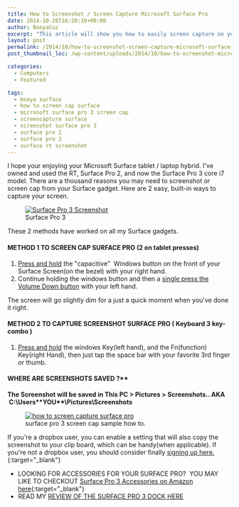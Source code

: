 ```yaml
---
title: How to Screenshot / Screen Capture Microsoft Surface Pro
date: 2014-10-26T16:20:16+00:00
author: BooyaCuz
excerpt: "This article will show you how to easily screen capture on your Microsoft Surface Pro using 2 different options."
layout: post
permalink: /2014/10/how-to-screenshot-screen-capture-microsoft-surface-pro.html
post_thumbnail_loc: /wp-content/uploads/2014/10/how-to-screenshot-microsoft-surface-pro-booya-thumb.png

categories:
  - Computers
  - Featured

tags:
  - booya surface
  - how to screen cap surface
  - microsoft surface pro 3 screen cap
  - screencapture surface
  - screenshot surface pro 3
  - surface pro 2
  - surface pro 3
  - surface rt screenshot
---
```

I hope your enjoying your Microsoft Surface tablet / laptop hybrid. I've owned and used the RT, Surface Pro 2, and now the Surface Pro 3 core i7 model. There are a thousand reasons you may need to screenshot or screen cap from your Surface gadget. Here are 2 easy, built-in ways to capture your screen.
<figure>
	<a href="{{ site.cdn-url }}/wp-content/uploads/2014/10/Surface-Pro-3.jpg">
    <img src="{{ site.cdn-url }}/wp-content/uploads/2014/10/Surface-Pro-3-640.jpg" 
         alt="Surface Pro 3 Screenshot" title="Surface Pro 3"></a>
	<figcaption>Surface Pro 3</figcaption>
</figure>

These 2 methods have worked on all my Surface gadgets.

#### METHOD 1 TO SCREEN CAP SURFACE PRO (2 on tablet presses)

1. <span style="text-decoration: underline;">Press and hold</span> the "capacitive"  Windows button on the front of your Surface Screen(on the bezel) with your right hand.
2. Continue holding the windows button and then a <span style="text-decoration: underline;">single press the Volume Down button</span> with your left hand.

The screen will go slightly dim for a just a quick moment when you've done it right.

#### METHOD 2 TO CAPTURE SCREENSHOT SURFACE PRO ( Keyboard 3 key-combo )

1. <span style="text-decoration: underline;">Press and hold</span> the windows Key(left hand), and the Fn(function) Key(right Hand), then just tap the space bar with your favorite 3rd finger or thumb.

#### WHERE ARE SCREENSHOTS SAVED ?** 

**The Screenshot will be saved in This PC > Pictures > Screenshots.. AKA  C:\Users\*\*YOU\**\Pictures\Screenshots**

<figure>
	<a href="{{ site.cdn-url }}/wp-content/uploads/2014/10/how-to-screen-cap-surface-pro-3.jpg">
    <img src="{{ site.cdn-url }}/wp-content/uploads/2014/10/how-to-screen-cap-surface-pro-3-640.jpg" 
         alt="how to screen capture surface pro" title="surface pro 3 screen cap sample how to."></a>
	<figcaption>surface pro 3 screen cap sample how to.</figcaption>
</figure>

If you're a dropbox user, you can enable a setting that will also copy the screenshot to your clip board, which can be handy(when applicable). If you're not a dropbox user, you should consider finally [signing up here.](https://db.tt/rgLAKoVg){:target="_blank"}

* LOOKING FOR ACCESSORIES FOR YOUR SURFACE PRO?  YOU MAY LIKE TO CHECKOUT [Surface Pro 3 Accessories on Amazon here](http://amzn.to/2sLsuE4){:target="_blank"}
* READ MY [REVIEW OF THE SURFACE PRO 3 DOCK HERE](/2014/10/surface-pro-3-dock-owner-review-excellent.html)